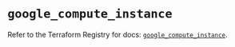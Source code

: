 # `google_compute_instance`

Refer to the Terraform Registry for docs: [`google_compute_instance`](https://registry.terraform.io/providers/hashicorp/google/5.38.0/docs/resources/compute_instance).
